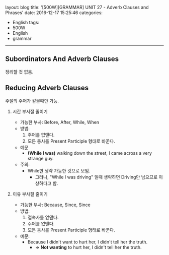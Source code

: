 layout: blog
title: '[500W][GRAMMAR] UNIT 27 - Adverb Clauses and Phrases'
date: 2016-12-17 15:25:46
categories: 
- English
tags:
- 500W
- English
- grammar
---

## Subordinators And Adverb Clauses

정리할 것 없음.

## Reducing Adverb Clauses

주절의 주어가 같을때만 가능.

1. 시간 부서절 줄이기
    * 가능한 부사: Before, After, While, When
    * 방법:        
        1. 주어를 없앤다. 
        1. 모든 동사를 Present Participle 형태로 바꾼다.
    * 예문
        * **(While I was)** walking down the street, I came across a very strange guy.
    * 주의:
        * While만 생략 가능한 것으로 보임.
            * 그러나, "While I was driving" 일때 생략하면 Driving만 남으므로 이상하다고 함. 
          
2. 이유 부사절 줄이기
    * 가능한 부사: Because, Since, Since
    * 방법:
        1. 접속사를 없앤다.
        1. 주어를 없앤다.
        1. 모든 동사를 Present Participle 형태로 바꾼다.
    * 예문:
        * Because I didn't want to hurt her, I didn't tell her the truth.
            * => **Not wanting** to hurt her, I didn't tell her the truth.
    

